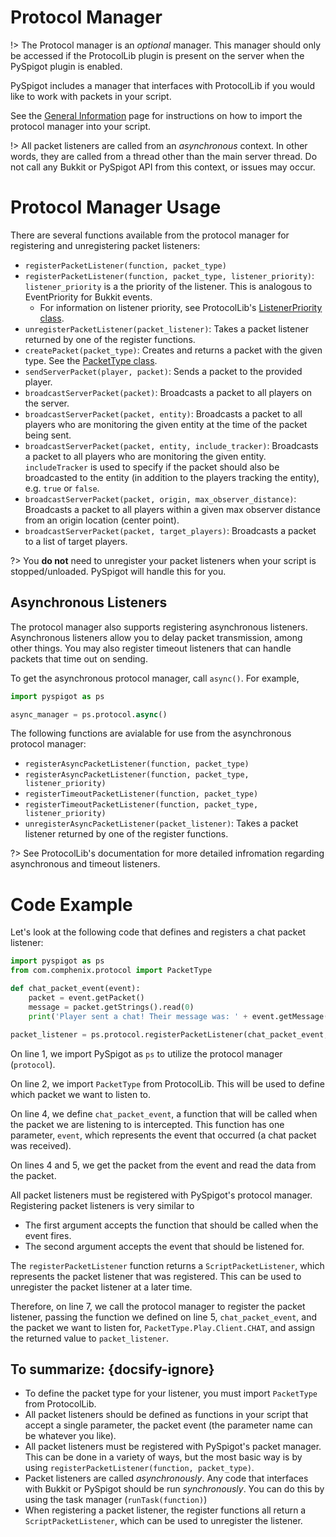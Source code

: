 # Protocol Manager

!> The Protocol manager is an *optional* manager. This manager should only be accessed if the ProtocolLib plugin is present on the server when the PySpigot plugin is enabled.

PySpigot includes a manager that interfaces with ProtocolLib if you would like to work with packets in your script.

See the [General Information](writingscripts#pyspigot39s-managers) page for instructions on how to import the protocol manager into your script.

!> All packet listeners are called from an *asynchronous* context. In other words, they are called from a thread other than the main server thread. Do not call any Bukkit or PySpigot API from this context, or issues may occur.

# Protocol Manager Usage

There are several functions available from the protocol manager for registering and unregistering packet listeners:

- `registerPacketListener(function, packet_type)`
- `registerPacketListener(function, packet_type, listener_priority)`: `listener_priority` is a the priority of the listener. This is analogous to EventPriority for Bukkit events.
    - For information on listener priority, see ProtocolLib's [ListenerPriority class](https://ci.dmulloy2.net/job/ProtocolLib/javadoc/com/comphenix/protocol/events/ListenerPriority.html).
- `unregisterPacketListener(packet_listener)`: Takes a packet listener returned by one of the register functions.
- `createPacket(packet_type)`: Creates and returns a packet with the given type. See the [PacketType class](https://ci.dmulloy2.net/job/ProtocolLib/javadoc/com/comphenix/protocol/PacketType.html).
- `sendServerPacket(player, packet)`: Sends a packet to the provided player.
- `broadcastServerPacket(packet)`: Broadcasts a packet to all players on the server.
- `broadcastServerPacket(packet, entity)`: Broadcasts a packet to all players who are monitoring the given entity at the time of the packet being sent.
- `broadcastServerPacket(packet, entity, include_tracker)`: Broadcasts a packet to all players who are monitoring the given entity. `includeTracker` is used to specify if the packet should also be broadcasted to the entity (in addition to the players tracking the entity), e.g. `true` or `false`.
- `broadcastServerPacket(packet, origin, max_observer_distance)`: Broadcasts a packet to all players within a given max observer distance from an origin location (center point).
- `broadcastServerPacket(packet, target_players)`: Broadcasts a packet to a list of target players.

?> You **do not** need to unregister your packet listeners when your script is stopped/unloaded. PySpigot will handle this for you.

## Asynchronous Listeners

The protocol manager also supports registering asynchronous listeners. Asynchronous listeners allow you to delay packet transmission, among other things. You may also register timeout listeners that can handle packets that time out on sending.

To get the asynchronous protocol manager, call `async()`. For example,

```python
import pyspigot as ps

async_manager = ps.protocol.async()
```

The following functions are avialable for use from the asynchronous protocol manager:

- `registerAsyncPacketListener(function, packet_type)`
- `registerAsyncPacketListener(function, packet_type, listener_priority)`
- `registerTimeoutPacketListener(function, packet_type)`
- `registerTimeoutPacketListener(function, packet_type, listener_priority)`
- `unregisterAsyncPacketListener(packet_listener)`: Takes a packet listener returned by one of the register functions.

?> See ProtocolLib's documentation for more detailed infromation regarding asynchronous and timeout listeners.

# Code Example

Let's look at the following code that defines and registers a chat packet listener:

```python
import pyspigot as ps
from com.comphenix.protocol import PacketType

def chat_packet_event(event):
    packet = event.getPacket()
    message = packet.getStrings().read(0)
    print('Player sent a chat! Their message was: ' + event.getMessage())

packet_listener = ps.protocol.registerPacketListener(chat_packet_event, PacketType.Play.Client.CHAT)
```

On line 1, we import PySpigot as `ps` to utilize the protocol manager (`protocol`).

On line 2, we import `PacketType` from ProtocolLib. This will be used to define which packet we want to listen to.

On line 4, we define `chat_packet_event`, a function that will be called when the packet we are listening to is intercepted. This function has one parameter, `event`, which represents the event that occurred (a chat packet was received).

On lines 4 and 5, we get the packet from the event and read the data from the packet.

All packet listeners must be registered with PySpigot's protocol manager. Registering packet listeners is very similar to 

- The first argument accepts the function that should be called when the event fires.
- The second argument accepts the event that should be listened for.

The `registerPacketListener` function returns a `ScriptPacketListener`, which represents the packet listener that was registered. This can be used to unregister the packet listener at a later time.

Therefore, on line 7, we call the protocol manager to register the packet listener, passing the function we defined on line 5, `chat_packet_event`, and the packet we want to listen for, `PacketType.Play.Client.CHAT`, and assign the returned value to `packet_listener`.

## To summarize: {docsify-ignore}

- To define the packet type for your listener, you must import `PacketType` from ProtocolLib.
- All packet listeners should be defined as functions in your script that accept a single parameter, the packet event (the parameter name can be whatever you like).
- All packet listeners must be registered with PySpigot's packet manager. This can be done in a variety of ways, but the most basic way is by using `registerPacketListener(function, packet_type)`.
- Packet listeners are called *asynchronously*. Any code that interfaces with Bukkit or PySpigot should be run *synchronously*. You can do this by using the task manager (`runTask(function)`)
- When registering a packet listener, the register functions all return a `ScriptPacketListener`, which can be used to unregister the listener.